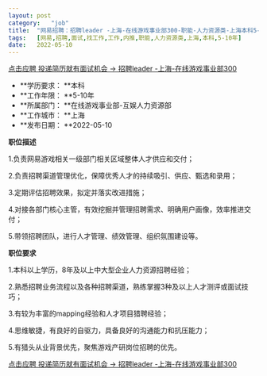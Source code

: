 ```yaml
---
layout:	post
category:	"job"
title:	"网易招聘：招聘leader -上海-在线游戏事业部300-职能-人力资源类-上海本科5-10年"
tags:	[网易,招聘,面试,找工作,工作,内推,职能,人力资源类,上海,本科,5-10年]
date:	2022-05-10
---
```


[点击应聘 投递简历就有面试机会 ->  招聘leader -上海-在线游戏事业部300](http://mobile.bole.netease.com/bole/boleDetail?id=39684&employeeId=346f03c3cda5f04c&key=all)



- **学历要求： **本科
- **工作年限： **5-10年
- **所属部门： **在线游戏事业部-互娱人力资源部
- **工作城市： **上海
- **发布日期： **2022-05-10



**职位描述**

1.负责网易游戏相关一级部门相关区域整体人才供应和交付；

2.负责招聘渠道管理优化，保障优秀人才的持续吸引、供应、甄选和录用；

3.定期评估招聘效果，拟定并落实改进措施；

4.对接各部门核心主管，有效挖掘并管理招聘需求、明确用户画像，效率推进交付；

5.带领招聘团队，进行人才管理、绩效管理、组织氛围建设等。



**职位要求**

1.本科以上学历，8年及以上中大型企业人力资源招聘经验；

2.熟悉招聘业务流程以及各种招聘渠道，熟练掌握3种及以上人才测评或面试技巧；

3.有较为丰富的mapping经验和人才项目猎聘经验；

4.思维敏捷，有良好的自驱力，具备良好的沟通能力和抗压能力；

5.有猎头从业背景优先，聚焦游戏产研岗位招聘的优先。



[点击应聘 投递简历就有面试机会 ->  招聘leader -上海-在线游戏事业部300](http://mobile.bole.netease.com/bole/boleDetail?id=39684&employeeId=346f03c3cda5f04c&key=all)